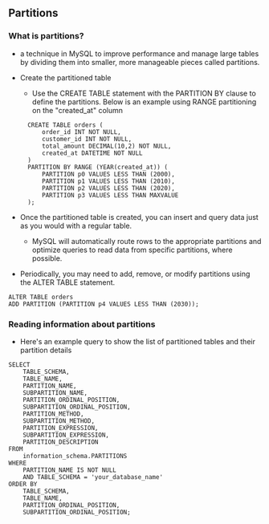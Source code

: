 ## Partitions

### What is partitions?

- a technique in MySQL to improve performance and manage large tables by dividing them into smaller, more manageable pieces called partitions.

- Create the partitioned table
  - Use the CREATE TABLE statement with the PARTITION BY clause to define the partitions. Below is an example using RANGE partitioning on the "created_at" column
  ```
	CREATE TABLE orders (
		order_id INT NOT NULL,
		customer_id INT NOT NULL,
		total_amount DECIMAL(10,2) NOT NULL,
		created_at DATETIME NOT NULL
	)
	PARTITION BY RANGE (YEAR(created_at)) (
		PARTITION p0 VALUES LESS THAN (2000),
		PARTITION p1 VALUES LESS THAN (2010),
		PARTITION p2 VALUES LESS THAN (2020),
		PARTITION p3 VALUES LESS THAN MAXVALUE
	);
  ```

- Once the partitioned table is created, you can insert and query data just as you would with a regular table. 
  - MySQL will automatically route rows to the appropriate partitions and optimize queries to read data from specific partitions, where possible.

- Periodically, you may need to add, remove, or modify partitions using the ALTER TABLE statement.
```
ALTER TABLE orders
ADD PARTITION (PARTITION p4 VALUES LESS THAN (2030));
```

### Reading information about partitions

- Here's an example query to show the list of partitioned tables and their partition details
```
SELECT
    TABLE_SCHEMA,
    TABLE_NAME,
    PARTITION_NAME,
    SUBPARTITION_NAME,
    PARTITION_ORDINAL_POSITION,
    SUBPARTITION_ORDINAL_POSITION,
    PARTITION_METHOD,
    SUBPARTITION_METHOD,
    PARTITION_EXPRESSION,
    SUBPARTITION_EXPRESSION,
    PARTITION_DESCRIPTION
FROM
    information_schema.PARTITIONS
WHERE
    PARTITION_NAME IS NOT NULL
    AND TABLE_SCHEMA = 'your_database_name'
ORDER BY
    TABLE_SCHEMA,
    TABLE_NAME,
    PARTITION_ORDINAL_POSITION,
    SUBPARTITION_ORDINAL_POSITION;
```